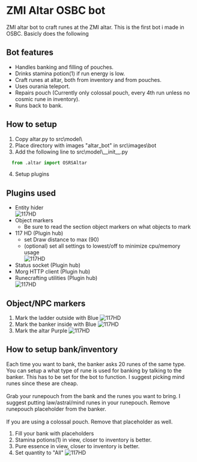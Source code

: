 
# ZMI Altar OSBC bot 

ZMI altar bot to craft runes at the ZMI altar. This is the first bot i made in OSBC. Basicly does the following


## Bot features

- Handles banking and filling of pouches.
- Drinks stamina potion(1) if run energy is low.
- Craft runes at altar, both from inventory and from pouches.
- Uses ourania teleport.
- Repairs pouch (Currently only colossal pouch, every 4th run unless no cosmic rune in inventory).
- Runs back to bank.


## How to setup

1. Copy altar.py to src\model\
2. Place directory with images "altar_bot" in src\images\bot
3. Add the following line to src\model\\\_\_init__.py
```python
  from .altar import OSRSAltar
```
4. Setup plugins





## Plugins  used

* Entity hider\
    ![117HD](https://i.imgur.com/Q10wNIc.png)
* Object markers
    * Be sure to read the section object markers on what objects to mark
* 117 HD (Plugin hub)
    * set Draw distance to max (90)
    * (optional) set all settings to lowest/off to minimize cpu/memory usage\
    ![117HD](https://i.imgur.com/Ki9Hp3T.png)
* Status socket (Plugin hub)
* Morg HTTP client (Plugin hub)
* Runecrafting utilities (Plugin hub)\
    ![117HD](https://i.imgur.com/e6ZwvUY.png)
## Object/NPC markers
1. Mark the ladder outside with Blue
![117HD](https://i.imgur.com/DWWcJQp.png)
2. Mark the banker inside with Blue
![117HD](https://i.imgur.com/bymzwpJ.png)
3. Mark the altar Purple
![117HD](https://i.imgur.com/bwmJB58.png)

## How to setup bank/inventory
Each time you want to bank, the banker asks 20 runes of the same type. You can setup a what type of rune is used for banking by talking to the banker. This has to be set for the bot to function. I suggest picking mind runes since these are cheap.\
\
Grab your runepouch from the bank and the runes you want to bring. I suggest putting law/astral/mind runes in your runepouch. Remove runepouch placeholder from the banker.\
\
If you are using a colossal pouch. Remove that placeholder as well.

1. Fill your bank with placeholders
2. Stamina potions(1) in view, closer to inventory is better.
3. Pure essence in view, closer to inventory is better.
4. Set quantity to "All"
![117HD](https://i.imgur.com/yHuKweo.png)